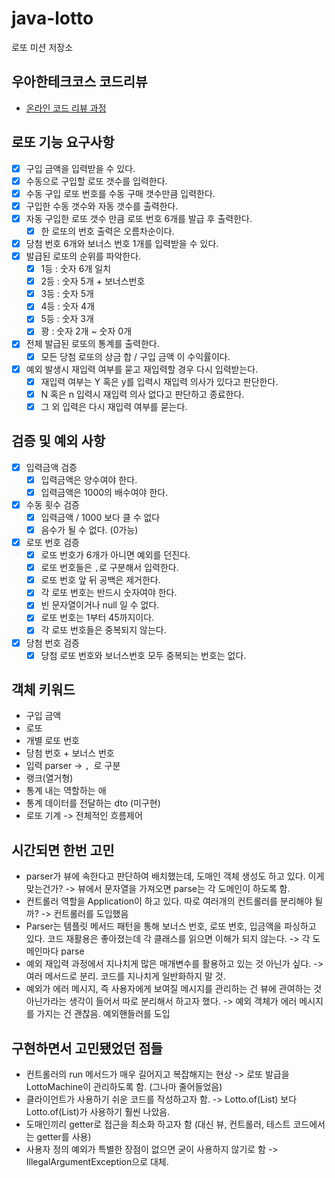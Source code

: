# java-lotto

로또 미션 저장소

## 우아한테크코스 코드리뷰

- [온라인 코드 리뷰 과정](https://github.com/woowacourse/woowacourse-docs/blob/master/maincourse/README.md)


## 로또 기능 요구사항
- [x] 구입 금액을 입력받을 수 있다.
- [X] 수동으로 구입할 로또 갯수를 입력한다.
- [X] 수동 구입 로또 번호를 수동 구매 갯수만큼 입력한다.
- [X] 구입한 수동 갯수와 자동 갯수를 출력한다.
- [x] 자동 구입한 로또 갯수 만큼 로또 번호 6개를 발급 후 출력한다.
  - [x] 한 로또의 번호 출력은 오름차순이다.
- [x] 당첨 번호 6개와 보너스 번호 1개를 입력받을 수 있다.
- [x] 발급된 로또의 순위를 파악한다.
  - [X] 1등 : 숫자 6개 일치
  - [x] 2등 : 숫자 5개 + 보너스번호
  - [x] 3등 : 숫자 5개
  - [x] 4등 : 숫자 4개
  - [x] 5등 : 숫자 3개
  - [x] 꽝 : 숫자 2개 ~ 숫자 0개
- [x] 전체 발급된 로또의 통계를 출력한다.
  - [x] 모든 당첨 로또의 상금 합 / 구입 금액 이 수익률이다.
- [x] 예외 발생시 재입력 여부를 묻고 재입력할 경우 다시 입력받는다.
  - [x] 재입력 여부는 Y 혹은 y를 입력시 재입력 의사가 있다고 판단한다.
  - [x] N 혹은 n 입력시 재입력 의사 없다고 판단하고 종료한다.
  - [x] 그 외 입력은 다시 재입력 여부를 묻는다.

## 검증 및 예외 사항
- [x] 입력금액 검증
  - [x] 입력금액은 양수여야 한다.
  - [x] 입력금액은 1000의 배수여야 한다.
- [X] 수동 횟수 검증
  - [X] 입력금액 / 1000 보다 클 수 없다
  - [X] 음수가 될 수 없다. (0가능)
- [x] 로또 번호 검증
  - [x] 로또 번호가 6개가 아니면 예외를 던진다.
  - [x] 로또 번호들은 `,`로 구분해서 입력한다.
  - [x] 로또 번호 앞 뒤 공백은 제거한다.
  - [x] 각 로또 번호는 반드시 숫자여야 한다.
  - [x] 빈 문자열이거나 null 일 수 없다.
  - [x] 로또 번호는 1부터 45까지이다.
  - [x] 각 로또 번호들은 중복되지 않는다.
- [x] 당첨 번호 검증
  - [x] 당첨 로또 번호와 보너스번호 모두 중복되는 번호는 없다.

## 객체 키워드
- 구입 금액
- 로또
- 개별 로또 번호
- 당첨 번호 + 보너스 번호
- 입력 parser -> `, `로 구분
- 랭크(열거형)
- 통계 내는 역할하는 애
- 통계 데이터를 전달하는 dto (미구현)
- 로또 기계 -> 전체적인 흐름제어


## 시간되면 한번 고민
- parser가 뷰에 속한다고 판단하여 배치했는데, 도매인 객체 생성도 하고 있다. 이게 맞는건가? -> 뷰에서 문자열을 가져오면 parse는 각 도메인이 하도록 함.
- 컨트롤러 역할을 Application이 하고 있다. 따로 여러개의 컨트롤러를 분리해야 될까? -> 컨트롤러를 도입했음
- Parser는 템플릿 메서드 패턴을 통해 보너스 번호, 로또 번호, 입금액을 파싱하고 있다. 코드 재활용은 좋아졌는데 각 클래스를 읽으면 이해가 되지 않는다. -> 각 도메인마다 parse
- 예외 재입력 과정에서 지나치게 많은 매개변수를 활용하고 있는 것 아닌가 싶다. -> 여러 메서드로 분리. 코드를 지나치게 일반화하지 말 것.
- 예외가 에러 메시지, 즉 사용자에게 보여질 메시지를 관리하는 건 뷰에 관여하는 것 아닌가라는 생각이 들어서 따로 분리해서 하고자 했다. -> 예외 객체가 에러 메시지를 가지는 건 괜찮음. 예외핸들러를 도입

## 구현하면서 고민됐었던 점들
- 컨트롤러의 run 메서드가 매우 길어지고 복잡해지는 현상 -> 로또 발급을 LottoMachine이 관리하도록 함. (그나마 줄어들었음)
- 클라이언트가 사용하기 쉬운 코드를 작성하고자 함. -> Lotto.of(List<LottoNumber>) 보다 Lotto.of(List<Integer>)가 사용하기 훨씬 나았음.
- 도매인끼리 getter로 접근을 최소화 하고자 함 (대신 뷰, 컨트롤러, 테스트 코드에서는 getter를 사용)
- 사용자 정의 예외가 특별한 장점이 없으면 굳이 사용하지 않기로 함 -> IllegalArgumentException으로 대체.

